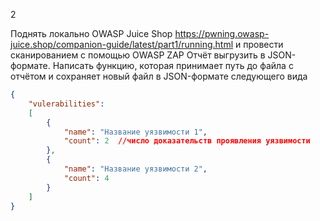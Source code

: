 2

Поднять локально OWASP Juice Shop https://pwning.owasp-juice.shop/companion-guide/latest/part1/running.html и провести сканированием с помощью OWASP ZAP
Отчёт выгрузить в JSON-формате. Написать функцию, которая принимает путь до файла с отчётом и
сохраняет новый файл в JSON-формате следующего вида

```json
{
    "vulerabilities": 
    [
        {
            "name": "Название уязвимости 1",
            "count": 2  //число доказательств проявления уязвимости
        },
        {
            "name": "Название уязвимости 2",
            "count": 4
        }
    ]
}
```